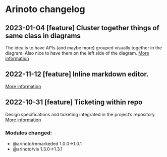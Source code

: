 # Arinoto changelog

## 2023-01-04 [feature]  Cluster together things of same class in diagrams

The idea is to have APIs (and maybe more) grouped visually together in
the diagram. Also nice to have them on the left side of the diagram.
[More information](<spec/cluster-vis/design.md>)

## 2022-11-12 [feature]  Inline markdown editor.

[More information](<spec/remarkeded/design.md>)

## 2022-10-31 [feature]  Ticketing within repo

Design specifications and ticketing integrated in the project’s
repository.
[More information](<spec/000 ticketing/design.md>)

### Modules changed:
 - @arinoto/remarkeded 1.0.0->1.0.1
 - @arinoto/vis 1.3.0->1.3.1
